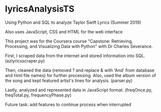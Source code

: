 # lyricsAnalysisTS
Using Python and SQL to analyze Taylor Swift Lyrics (Summer 2019)

Also uses JavaScript, CSS and HTML for the web interface

This project was for the Coursera course "Capstone: Retrieving, Processing, and Visualizing Data with Python" with Dr Charles Severance.

First, I scraped data from the internet and stored information into SQL. (azlyricsscraper.py)

Then, cleaned the data (removed ? and replace &amp; with 'And' from database and html file names) for further processing. Also, used the album version of the song and kept featured artist's lines for analysis. (parser.py)

Lastly, analyzed and represented data in JavaScript format. (freqOnce.py, freqTotal.py, frequencyPhase.py)

Future task: add features to continue process when interrupted
